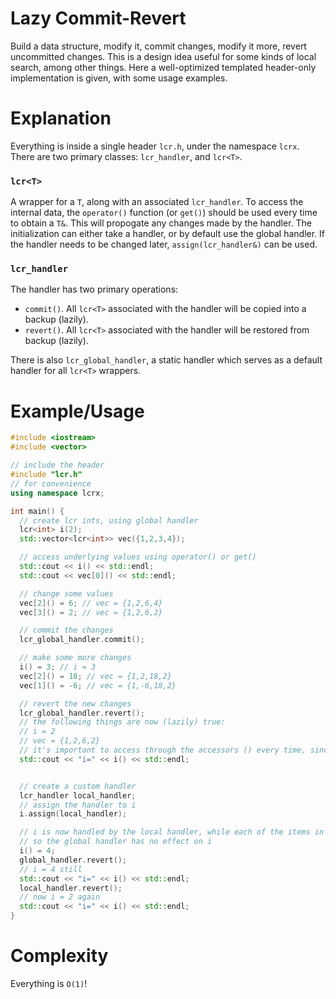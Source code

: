 # Lazy Commit-Revert
Build a data structure, modify it, commit changes, modify it more, revert uncommitted changes.
This is a design idea useful for some kinds of local search, among other things.
Here a well-optimized templated header-only implementation is given, with some usage examples.

# Explanation

Everything is inside a single header `lcr.h`,
under the namespace `lcrx`.  
There are two primary classes: `lcr_handler`, and `lcr<T>`.

### `lcr<T>`

A wrapper for a `T`,
along with an associated `lcr_handler`.
To access the internal data,
the `operator()` function (or `get()`) should be used every time
to obtain a `T&`.
This will propogate any changes made by the handler.
The initialization can either take a handler,
or by default use the global handler.
If the handler needs to be changed later,
`assign(lcr_handler&)` can be used.

### `lcr_handler`

The handler has two primary operations:
- `commit()`. All `lcr<T>` associated with the handler will be copied into a backup (lazily).
- `revert()`. All `lcr<T>` associated with the handler will be restored from backup (lazily).

There is also `lcr_global_handler`,
a static handler which serves as a default handler
for all `lcr<T>` wrappers.

# Example/Usage

```cpp
#include <iostream>
#include <vector>

// include the header
#include "lcr.h"
// for convenience
using namespace lcrx;

int main() {
  // create lcr ints, using global handler
  lcr<int> i(2);
  std::vector<lcr<int>> vec({1,2,3,4});

  // access underlying values using operator() or get()
  std::cout << i() << std::endl;
  std::cout << vec[0]() << std::endl;

  // change some values
  vec[2]() = 6; // vec = {1,2,6,4}
  vec[3]() = 2; // vec = {1,2,6,2}

  // commit the changes
  lcr_global_handler.commit();

  // make some more changes
  i() = 3; // i = 3
  vec[2]() = 18; // vec = {1,2,18,2}
  vec[1]() = -6; // vec = {1,-6,18,2}

  // revert the new changes
  lcr_global_handler.revert();
  // the following things are now (lazily) true:
  // i = 2
  // vec = {1,2,6,2}
  // it's important to access through the accessors () every time, since it propogates the lazy evaluation:
  std::cout << "i=" << i() << std::endl;


  // create a custom handler
  lcr_handler local_handler;
  // assign the handler to i
  i.assign(local_handler);

  // i is now handled by the local handler, while each of the items in vec are handled by the global handler
  // so the global handler has no effect on i
  i() = 4;
  global_handler.revert();
  // i = 4 still
  std::cout << "i=" << i() << std::endl;
  local_handler.revert();
  // now i = 2 again
  std::cout << "i=" << i() << std::endl;
}
```

# Complexity

Everything is `O(1)`!
